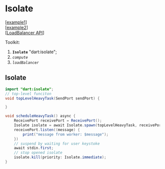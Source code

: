 # Isolate
[[example1][example1]]  
[[example2][example2]]  
[[LoadBalancer API][LoadBalancer]]

Toolkit:
1. **`Isolate`** "dart:isolate";
1. _`compute`_
1. _`loadBalancer`_

## Isolate
```java
import "dart:isolate";
// top-level funciton
void topLevelHeavyTask(SendPort sendPort) {

}

void scheduleHeavyTask() async {
    ReceivePort receivePort = ReceivePort();
    Isolate isolate = await Isolate.spawn(topLevelHeavyTask, receivePort.sendPort);
    receivePort.listen((message) {
        print("message from worker: $message");
    })
    // suspend by waiting for user keystoke
    await stdin.first;
    // stop opened isolate
    isolate.kill(priority: Isolate.immediate);
}
```



[example1]: https://danielkao.medium.com/%E5%B9%BB%E6%BB%85-%E6%98%AF%E6%88%90%E9%95%B7%E7%9A%84%E9%96%8B%E5%A7%8B-flutter-%E7%9A%84-async-%E8%88%87-isolate-2f87321a7ba8
[example2]: https://www.jianshu.com/p/07b19f4752ea
[LoadBalancer]: https://pub.dev/documentation/isolate/latest/isolate.load_balancer/LoadBalancer-class.html